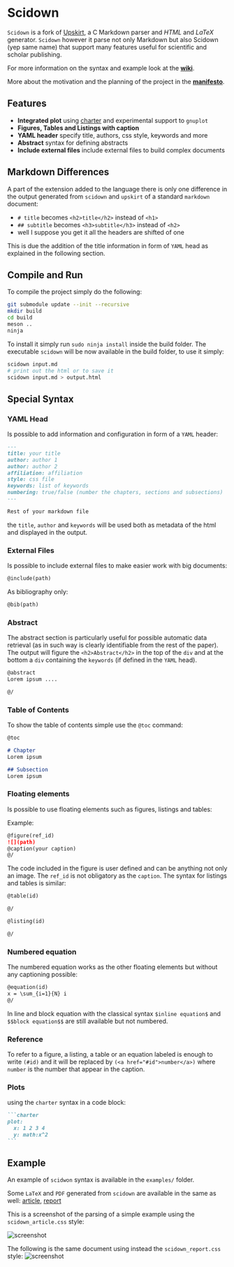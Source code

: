 Scidown
=======

`Scidown` is a fork of [Upskirt](https://github.com/upskirt/upskirt),
a C Markdown parser and *HTML* and *LaTeX* generator. `Scidown` however it parse not only Markdown but also Scidown (yep same name) that support many features useful for scientific and scholar publishing.

For more information on the syntax and example look at the **[wiki](https://github.com/Mandarancio/scidown/wiki)**.

More about the motivation and the planning of the project in the **[manifesto](MANIFESTO.md)**.

Features
--------

*	**Integrated plot** using [charter](https://github.com/mandarancio/charter) and experimental support to `gnuplot`
*   **Figures, Tables and Listings with caption**
*   **YAML header** specify title, authors, css style, keywords and more
*   **Abstract** syntax for defining abstracts
*   **Include external files** include external files to build complex documents

Markdown Differences
--------------------
A part of the extension added to the language there is only one difference in the output generated from `scidown` and `upskirt` of a standard `markdown` document:

 * `# title` becomes `<h2>title</h2>` instead of `<h1>`
 * `## subtitle` becomes `<h3>subtitle</h3>` instead of `<h2>`
 * well I suppose you get it all the headers are shifted of one

This is due the addition of the title information in form of `YAML` head as explained in the following section.

Compile and Run
---------------
To compile the project simply do the following:
```bash
git submodule update --init --recursive
mkdir build
cd build
meson ..
ninja
```

To install it simply run ```sudo ninja install``` inside the build folder.
The executable `scidown` will be now available in the build folder, to use it simply:

```bash
scidown input.md
# print out the html or to save it
scidown input.md > output.html
```

Special Syntax
--------------

### YAML Head

Is possible to add information and configuration in form of a `YAML` header:

```markdown
---
title: your title
author: author 1
author: author 2
affiliation: affiliation
style: css file
keywords: list of keywords
numbering: true/false (number the chapters, sections and subsections)
---

Rest of your markdown file
```

the `title`, `author` and `keywords` will be used both as metadata of the html and displayed in the output.

### External Files

Is possible to include external files to make easier work with big documents:

```markdown
@include(path)
```
As bibliography only:

```markdown
@bib(path)
```

### Abstract

The abstract section is particularly useful for possible automatic data retrieval (as in such way is clearly identifiable from the rest of the paper).
The output will figure the `<h2>Abstract</h2>` in the top of the `div` and at the bottom a `div` containing the `keywords` (if defined in the `YAML` head).

```markdown
@abstract
Lorem ipsum ....

@/
```

### Table of Contents

To show the table of contents simple use the `@toc` command:

```markdown
@toc

# Chapter
Lorem ipsum

## Subsection
Lorem ipsum
```

### Floating elements

Is possible to use floating elements such as figures, listings and tables:

Example:
```markdown
@figure(ref_id)
![](path)
@caption(your caption)
@/
```
The code included in the figure is user defined and can be anything not only an image. The `ref_id` is not obligatory as the `caption`.
The syntax for listings and tables is similar:

```markdown
@table(id)

@/

@listing(id)

@/
```

### Numbered equation

The numbered equation works as the other floating elements but without any captioning possible:

```markdown
@equation(id)
x = \sum_{i=1}{N} i
@/
```

In line and block equation with the classical syntax `$inline equation$` and `$$block equation$$` are still available but not numbered.

### Reference
To refer to a figure, a listing, a table or an equation labeled is enough to write `(#id)` and it will be replaced by `(<a href="#id">number</a>)` where `number` is the number that appear in the caption.

### Plots

using the `charter` syntax in a code block:

~~~markdown
```charter
plot:
  x: 1 2 3 4
  y: math:x^2
```
~~~



Example
--------
An example of `scidwon` syntax is available in the ```examples/``` folder.

Some `LaTeX` and `PDF` generated from `scidown` are available in the same as well: [article](https://github.com/Mandarancio/scidown/raw/master/examples/example_article.pdf), [report](https://github.com/Mandarancio/scidown/raw/master/examples/example_report.pdf)

This is a screenshot of the parsing of a simple example using the `scidown_article.css` style:

![screenshot](html_article.png)

The following is the same document using instead the `scidown_report.css` style:
![screenshot](html_report.png)
